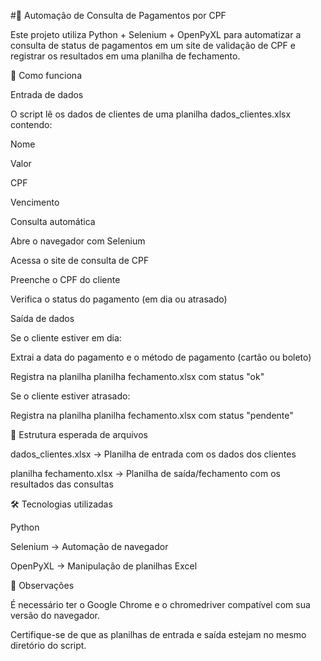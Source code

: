 #🔎 Automação de Consulta de Pagamentos por CPF


Este projeto utiliza Python + Selenium + OpenPyXL para automatizar a consulta de status de pagamentos em um site de validação de CPF e registrar os resultados em uma planilha de fechamento.

🚀 Como funciona

Entrada de dados

O script lê os dados de clientes de uma planilha dados_clientes.xlsx contendo:

Nome

Valor

CPF

Vencimento

Consulta automática

Abre o navegador com Selenium

Acessa o site de consulta de CPF

Preenche o CPF do cliente

Verifica o status do pagamento (em dia ou atrasado)

Saída de dados

Se o cliente estiver em dia:

Extrai a data do pagamento e o método de pagamento (cartão ou boleto)

Registra na planilha planilha fechamento.xlsx com status "ok"

Se o cliente estiver atrasado:

Registra na planilha planilha fechamento.xlsx com status "pendente"

📂 Estrutura esperada de arquivos

dados_clientes.xlsx → Planilha de entrada com os dados dos clientes

planilha fechamento.xlsx → Planilha de saída/fechamento com os resultados das consultas

🛠 Tecnologias utilizadas

Python

Selenium
 → Automação de navegador

OpenPyXL
 → Manipulação de planilhas Excel

📌 Observações

É necessário ter o Google Chrome e o chromedriver compatível com sua versão do navegador.

Certifique-se de que as planilhas de entrada e saída estejam no mesmo diretório do script.
